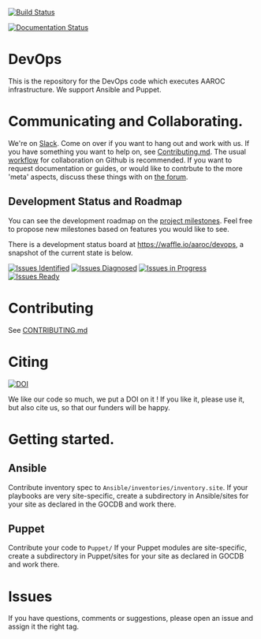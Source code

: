 [![Build Status](https://travis-ci.org/AAROC/DevOps.svg?branch=dev)](https://travis-ci.org/AAROC/DevOps)

[![Documentation Status](https://readthedocs.org/projects/aaroc-devops/badge/?version=docs-dev)](http://aaroc-devops.readthedocs.org/en/docs-dev/?badge=docs-dev)

#  DevOps

This is the repository for the DevOps code which executes AAROC infrastructure. We support Ansible and Puppet.

# Communicating and Collaborating.

We're on [Slack](https://africa-arabia-roc.slack.com). Come on over if you want to hang out and work with us. If you have something you want to help on, see [Contributing.md](CONTRIBUTING.md). The usual [workflow](https://guides.github.com/introduction/flow/index.html) for collaboration on Github is recommended. If you want to request documentation or guides, or would like to contrbute to the more 'meta' aspects, discuss these things with on [the forum](http://discourse.sci-gaia.eu/c/devops/).

## Development Status and Roadmap

You can see the development roadmap on the [project milestones](../../milestones). Feel free to propose new milestones based on features you would like to see.

There is a development status board at https://waffle.io/aaroc/devops, a snapshot of the current state is below.

[![Issues Identified](https://badge.waffle.io/aaroc/devops.svg?label=identified&title=Identified)](http://waffle.io/aaroc/devops)
[![Issues Diagnosed](https://badge.waffle.io/aaroc/devops.svg?label=diagnosed&title=Diagnosed)](http://waffle.io/aaroc/devops)
[![Issues in Progress](https://badge.waffle.io/aaroc/devops.svg?&label=In%20Progress&title=In%20Progress)](http://waffle.io/aaroc/devops)
[![Issues Ready](https://badge.waffle.io/aaroc/devops.svg?label=ready&title=Ready)](http://waffle.io/aaroc/devops)

# Contributing

See [CONTRIBUTING.md](CONTRIBUTING.md)

# Citing
[![DOI](https://zenodo.org/badge/1514/AAROC/DevOps.png)](http://dx.doi.org/10.5281/zenodo.11914)

We like our code so much, we put a DOI on it ! If you like it, please use it, but also cite us, so that our funders will be happy.

# Getting started.

## Ansible

Contribute inventory spec to `Ansible/inventories/inventory.site`. If your playbooks are very site-specific, create a subdirectory in Ansible/sites for your site as declared in the GOCDB and work there.

## Puppet

Contribute your code to `Puppet/` If your Puppet modules are site-specific, create a subdirectory in Puppet/sites for your site as declared in GOCDB and work there.

# Issues

If you have questions, comments or suggestions, please open an issue and assign it the right tag.
